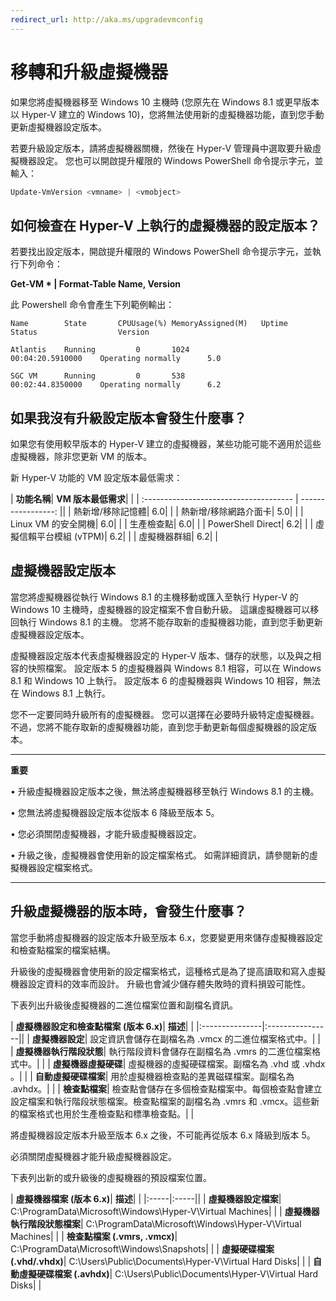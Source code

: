 ```yaml
---
redirect_url: http://aka.ms/upgradevmconfig
---
```


# 移轉和升級虛擬機器

如果您將虛擬機器移至 Windows 10 主機時 (您原先在 Windows 8.1 或更早版本以 Hyper-V 建立的 Windows 10)，您將無法使用新的虛擬機器功能，直到您手動更新虛擬機器設定版本。

若要升級設定版本，請將虛擬機器關機，然後在 Hyper-V 管理員中選取要升級虛擬機器設定。 您也可以開啟提升權限的 Windows PowerShell 命令提示字元，並輸入：

 ```PowerShell
Update-VmVersion <vmname> | <vmobject>
 ```

## 如何檢查在 Hyper-V 上執行的虛擬機器的設定版本？

若要找出設定版本，開啟提升權限的 Windows PowerShell 命令提示字元，並執行下列命令：

**Get-VM * | Format-Table Name, Version**

此 Powershell 命令會產生下列範例輸出：

```
Name        State       CPUUsage(%) MemoryAssigned(M)   Uptime              Status                  Version

Atlantis    Running         0       1024                00:04:20.5910000    Operating normally      5.0

SGC VM      Running         0       538                 00:02:44.8350000    Operating normally      6.2
```


## 如果我沒有升級設定版本會發生什麼事？

如果您有使用較早版本的 Hyper-V 建立的虛擬機器，某些功能可能不適用於這些虛擬機器，除非您更新 VM 的版本。

新 Hyper-V 功能的 VM 設定版本最低需求：

| **功能名稱**| **VM 版本最低需求**| |
| :------------------------------------- | -----------------: ||
| 熱新增/移除記憶體| 6.0| |
| 熱新增/移除網路介面卡| 5.0| |
| Linux VM 的安全開機| 6.0| |
| 生產檢查點| 6.0| |
| PowerShell Direct| 6.2| |
| 虛擬信賴平台模組 (vTPM)| 6.2| |
| 虛擬機器群組| 6.2| |



## 虛擬機器設定版本

當您將虛擬機器從執行 Windows 8.1 的主機移動或匯入至執行 Hyper-V 的 Windows 10 主機時，虛擬機器的設定檔案不會自動升級。 這讓虛擬機器可以移回執行 Windows 8.1 的主機。 您將不能存取新的虛擬機器功能，直到您手動更新虛擬機器設定版本。

虛擬機器設定版本代表虛擬機器設定的 Hyper-V 版本、儲存的狀態，以及與之相容的快照檔案。 設定版本 5 的虛擬機器與 Windows 8.1 相容，可以在 Windows 8.1 和 Windows 10 上執行。 設定版本 6 的虛擬機器與 Windows 10 相容，無法在 Windows 8.1 上執行。

您不一定要同時升級所有的虛擬機器。 您可以選擇在必要時升級特定虛擬機器。 不過，您將不能存取新的虛擬機器功能，直到您手動更新每個虛擬機器的設定版本。


----------------

**重要**

• 升級虛擬機器設定版本之後，無法將虛擬機器移至執行 Windows 8.1 的主機。

• 您無法將虛擬機器設定版本從版本 6 降級至版本 5。

• 您必須關閉虛擬機器，才能升級虛擬機器設定。

• 升級之後，虛擬機器會使用新的設定檔案格式。 如需詳細資訊，請參閱新的虛擬機器設定檔案格式。

--------






## 升級虛擬機器的版本時，會發生什麼事？

當您手動將虛擬機器的設定版本升級至版本 6.x，您要變更用來儲存虛擬機器設定和檢查點檔案的檔案結構。

升級後的虛擬機器會使用新的設定檔案格式，這種格式是為了提高讀取和寫入虛擬機器設定資料的效率而設計。 升級也會減少儲存體失敗時的資料損毀可能性。

下表列出升級後虛擬機器的二進位檔案位置和副檔名資訊。

| **虛擬機器設定和檢查點檔案 (版本 6.x)**| **描述**| |
|:---------------|:----------------||
| **虛擬機器設定**| 設定資訊會儲存在副檔名為 .vmcx 的二進位檔案格式中。| |
| **虛擬機器執行階段狀態**| 執行階段資料會儲存在副檔名為 .vmrs 的二進位檔案格式中。| |
| **虛擬機器虛擬硬碟**| 虛擬機器的虛擬硬碟檔案。副檔名為 .vhd 或 .vhdx 。| |
| **自動虛擬硬碟檔案**| 用於虛擬機器檢查點的差異磁碟檔案。副檔名為 .avhdx。| |
| **檢查點檔案**| 檢查點會儲存在多個檢查點檔案中。每個檢查點會建立設定檔案和執行階段狀態檔案。檢查點檔案的副檔名為 .vmrs 和 .vmcx。這些新的檔案格式也用於生產檢查點和標準檢查點。| |

將虛擬機器設定版本升級至版本 6.x 之後，不可能再從版本 6.x 降級到版本 5。

必須關閉虛擬機器才能升級虛擬機器設定。

下表列出新的或升級後的虛擬機器的預設檔案位置。

| **虛擬機器檔案 (版本 6.x)**| **描述**| |
|:-----|:-----||
| **虛擬機器設定檔案**| C:\ProgramData\Microsoft\Windows\Hyper-V\Virtual Machines| |
| **虛擬機器執行階段狀態檔案**| C:\ProgramData\Microsoft\Windows\Hyper-V\Virtual Machines| |
| **檢查點檔案 (.vmrs, .vmcx)**| C:\ProgramData\Microsoft\Windows\Snapshots| |
| **虛擬硬碟檔案 (.vhd/.vhdx)**| C:\Users\Public\Documents\Hyper-V\Virtual Hard Disks| |
| **自動虛擬硬碟檔案 (.avhdx)**| C:\Users\Public\Documents\Hyper-V\Virtual Hard Disks| |










<!--HONumber=May16_HO1-->


